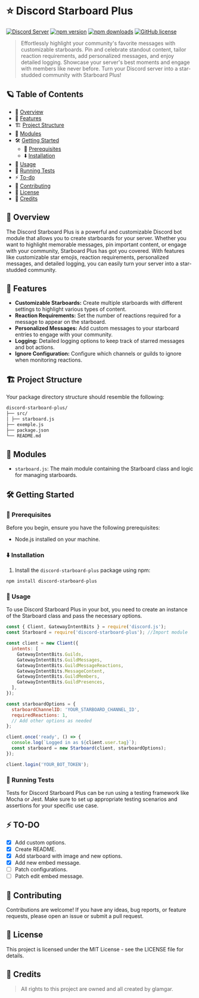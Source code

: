 # ⭐ Discord Starboard Plus

[![Discord Server](https://dcbadge.vercel.app/api/server/cG3SxzK3Vp)](https://discord.gg/cG3SxzK3Vp)
[![npm version](https://img.shields.io/npm/v/discord-starboard-plus.svg?style=flat-square)](https://www.npmjs.com/package/discord-starboard-plus)
[![npm downloads](https://img.shields.io/npm/dm/discord-starboard-plus.svg?style=flat-square)](https://www.npmjs.com/package/discord-starboard-plus)
[![GitHub license](https://img.shields.io/github/license/GlamgarOnDiscord/discord-starboard-plus.svg?style=flat-square)](https://github.com/GlamgarOnDiscord/discord-starboard-plus/blob/master/LICENSE)



> Effortlessly highlight your community's favorite messages with customizable starboards. Pin and celebrate standout content, tailor reaction requirements, add personalized messages, and enjoy detailed logging. Showcase your server's best moments and engage with members like never before. Turn your Discord server into a star-studded community with Starboard Plus!

## 🪐 Table of Contents
- 📑 [Overview](#📑-overview)
- 🚀 [Features](#🚀-features)
- 🏗️ [Project Structure](#🏗️-project-structure)
- 🧩 [Modules](#🧩-modules)
- 🛠️ [Getting Started](#🛠️-getting-started)
  - 🔌 [Prerequisites](#🔌-prerequisites)
  - ⬇️ [Installation](#⬇️-installation)
- 📖 [Usage](#📖-usage)
- 🧪 [Running Tests](#🧪-running-tests)
- ⚡ [To-do](#⚡-to-do)
- 🤝 [Contributing](#🤝-contributing)
- 📄 [License](#📄-license)
- 👏 [Credits](#👏-credits)


## 📑 Overview
The Discord Starboard Plus is a powerful and customizable Discord bot module that allows you to create starboards for your server. Whether you want to highlight memorable messages, pin important content, or engage with your community, Starboard Plus has got you covered. With features like customizable star emojis, reaction requirements, personalized messages, and detailed logging, you can easily turn your server into a star-studded community.


## 🚀 Features
- **Customizable Starboards:** Create multiple starboards with different settings to highlight various types of content.
- **Reaction Requirements:** Set the number of reactions required for a message to appear on the starboard.
- **Personalized Messages:** Add custom messages to your starboard entries to engage with your community.
- **Logging:** Detailed logging options to keep track of starred messages and bot actions.
- **Ignore Configuration:** Configure which channels or guilds to ignore when monitoring reactions.

## 🏗️ Project Structure
Your package directory structure should resemble the following:

```bash
discord-starboard-plus/
├── src/
│ ├── starboard.js
├── exemple.js
├── package.json
└── README.md
```

## 🧩 Modules
- `starboard.js`: The main module containing the Starboard class and logic for managing starboards.

## 🛠️ Getting Started

### 🔌 Prerequisites
Before you begin, ensure you have the following prerequisites:
- Node.js installed on your machine.

### ⬇️ Installation
1. Install the `discord-starboard-plus` package using npm:

```sh
npm install discord-starboard-plus
```

### 📖 Usage
To use Discord Starboard Plus in your bot, you need to create an instance of the Starboard class and pass the necessary options.

```js
const { Client, GatewayIntentBits } = require('discord.js');
const Starboard = require('discord-starboard-plus'); //Import module

const client = new Client({
  intents: [
    GatewayIntentBits.Guilds,
    GatewayIntentBits.GuildMessages,
    GatewayIntentBits.GuildMessageReactions,
    GatewayIntentBits.MessageContent,
    GatewayIntentBits.GuildMembers,
    GatewayIntentBits.GuildPresences,
  ],
});

const starboardOptions = {
  starboardChannelID: 'YOUR_STARBOARD_CHANNEL_ID',
  requiredReactions: 1,
  // Add other options as needed
};

client.once('ready', () => {
  console.log(`Logged in as ${client.user.tag}`);
  const starboard = new Starboard(client, starboardOptions);
});

client.login('YOUR_BOT_TOKEN');
```

### 🧪 Running Tests
Tests for Discord Starboard Plus can be run using a testing framework like Mocha or Jest. Make sure to set up appropriate testing scenarios and assertions for your specific use case.

## ⚡ TO-DO 

- [x] Add custom options.
- [x] Create README.
- [x] Add starboard with image and new options.
- [x] Add new embed message.
- [ ] Patch configurations.
- [ ] Patch edit embed message.

## 🤝 Contributing

Contributions are welcome! If you have any ideas, bug reports, or feature requests, please open an issue or submit a pull request.

## 📄 License

This project is licensed under the MIT License - see the LICENSE file for details.

## 👏 Credits

> All rights to this project are owned and all created by glamgar.

